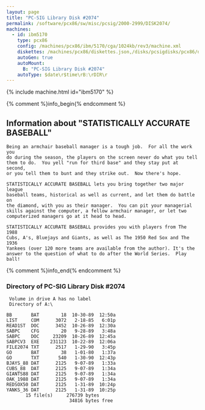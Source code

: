 ```yaml
---
layout: page
title: "PC-SIG Library Disk #2074"
permalink: /software/pcx86/sw/misc/pcsig/2000-2999/DISK2074/
machines:
  - id: ibm5170
    type: pcx86
    config: /machines/pcx86/ibm/5170/cga/1024kb/rev3/machine.xml
    diskettes: /machines/pcx86/diskettes.json,/disks/pcsigdisks/pcx86/diskettes.json
    autoGen: true
    autoMount:
      B: "PC-SIG Library Disk #2074"
    autoType: $date\r$time\rB:\rDIR\r
---
```


{% include machine.html id="ibm5170" %}

{% comment %}info_begin{% endcomment %}

## Information about "STATISTICALLY ACCURATE BASEBALL"

    Being an armchair baseball manager is a tough job.  For all the work you
    do during the season, the players on the screen never do what you tell
    them to do.  You yell "run for third base" and they stay put at second,
    or you tell them to bunt and they strike out.  Now there's hope.
    
    STATISTICALLY ACCURATE BASEBALL lets you bring together two major league
    baseball teams, historical as well as current, and let them do battle on
    the diamond, with you as their manager.  You can pit your managerial
    skills against the computer, a fellow armchair manager, or let two
    computerized managers go at it head to head.
    
    STATISTICALLY ACCURATE BASEBALL provides you with players from The 1988
    Cubs, A's, Bluejays and Giants, as well as The 1950 Red Sox and The 1936
    Yankees (over 120 more teams are available from the author). It's the
    answer to the question of what to do after the World Series.  Play ball!
{% comment %}info_end{% endcomment %}


### Directory of PC-SIG Library Disk #2074

     Volume in drive A has no label
     Directory of A:\

    BB       BAT        18  10-30-89  12:50a
    LIST     COM      3072   2-18-85   6:01p
    READ1ST  DOC      3452  10-26-89  12:30a
    SABPC    CFG        20   9-28-89   3:48a
    SABPC    DOC     23209  10-26-89  12:45a
    SABPCV3  EXE    231123  10-22-89  12:06a
    FILE2074 TXT      2517   1-29-90   3:45p
    GO       BAT        38   1-01-80   1:37a
    GO       TXT       540   1-30-90  12:43p
    BJAYS_88 DAT      2125   9-07-89   1:33a
    CUBS_88  DAT      2125   9-07-89   1:34a
    GIANTS88 DAT      2125   9-07-89   1:34a
    OAK_1988 DAT      2125   9-07-89   1:34a
    REDSOX50 DAT      2125   1-31-89  10:24p
    YANKS_36 DAT      2125   1-31-89  10:25p
           15 file(s)     276739 bytes
                           34816 bytes free
